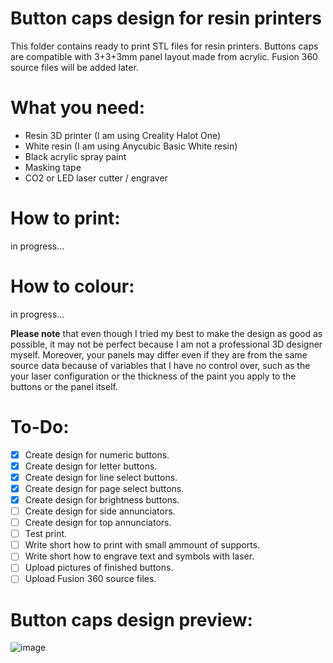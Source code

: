 # Button caps design for resin printers
This folder contains ready to print STL files for resin printers. Buttons caps are compatible with 3+3+3mm panel layout made from acrylic. Fusion 360 source files will be added later.

# What you need:
* Resin 3D printer (I am using Creality Halot One)
* White resin (I am using Anycubic Basic White resin)
* Black acrylic spray paint
* Masking tape
* CO2 or LED laser cutter / engraver

# How to print: 
in progress...

# How to colour:
in progress...

**Please note** that even though I tried my best to make the design as good as possible, it may not be perfect because I am not a professional 3D designer myself. Moreover, your panels may differ even if they are from the same source data because of variables that I have no control over, such as the  your laser configuration or the thickness of the paint you apply to the buttons or the panel itself.

# To-Do:
- [x] Create design for numeric buttons.
- [x] Create design for letter buttons.
- [x] Create design for line select buttons.
- [x] Create design for page select buttons.
- [x] Create design for brightness buttons.
- [ ] Create design for side annunciators.
- [ ] Create design for top annunciators.
- [ ] Test print.
- [ ] Write short how to print with small ammount of supports.
- [ ] Write short how to engrave text and symbols with laser.
- [ ] Upload pictures of finished buttons.
- [ ] Upload Fusion 360 source files.

# Button caps design preview:
![image](https://user-images.githubusercontent.com/13331823/158015448-734bbe5b-0045-4e7f-90ff-f07113a4aa0b.png)
